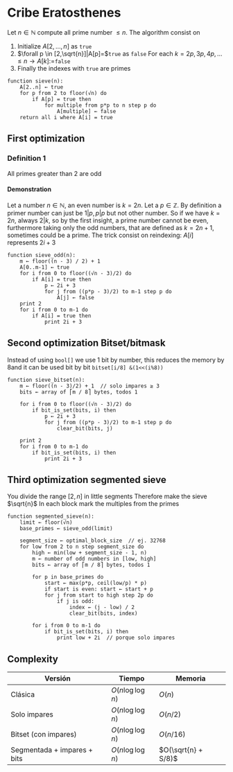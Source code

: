 # Cribe Eratosthenes

Let $n \in \mathbb{N}$ compute all prime number $\leq n$. The algorithm consist on

 1. Initialize $A[2,\dots,n]$ as `true`
 2. $\forall p \in [2,\sqrt{n}]|A[p]=$`true` as  `false`
        For each $k=2p,3p,4p,\dots\leq n \rightarrow A[k]:=$`false`
 3. Finally the indexes with `true` are primes

```Pseudo
function sieve(n):
    A[2..n] ← true
    for p from 2 to floor(√n) do
        if A[p] = true then
            for multiple from p*p to n step p do
                A[multiple] ← false
    return all i where A[i] = true
```

## First optimization 

### Definition 1

All primes greater than 2 are odd

#### Demonstration

Let a number $n \in \mathbb{N}$, an even number is $k=2n$. Let a $p \in \mathbb{Z}$. By definition a primer number can just be $1|p,p|p$ but not other number. So if we have $k=2n$, always $2|k$, so by the first insight, a prime number cannot be even, furthermore taking only the odd numbers, that are defined as $k=2n+1$, sometimes could be a prime.
The trick consist on reindexing: $A[i]$ represents $2i+3$

```Pseudo
function sieve_odd(n):
    m ← floor((n - 3) / 2) + 1
    A[0..m-1] ← true
    for i from 0 to floor((√n - 3)/2) do
        if A[i] = true then
            p ← 2i + 3
            for j from ((p*p - 3)/2) to m-1 step p do
                A[j] ← false
    print 2  
    for i from 0 to m-1 do
        if A[i] = true then
            print 2i + 3
```

## Second optimization Bitset/bitmask

Instead of using `bool[]` we use 1 bit by number, this reduces the memory by 8and it can be used bit by bit `bitset[i/8] &(1<<(i%8))`

```Pseudo
function sieve_bitset(n):
    m ← floor((n - 3)/2) + 1  // solo impares ≥ 3
    bits ← array of ⎡m / 8⎤ bytes, todos 1

    for i from 0 to floor((√n - 3)/2) do
        if bit_is_set(bits, i) then
            p ← 2i + 3
            for j from ((p*p - 3)/2) to m-1 step p do
                clear_bit(bits, j)

    print 2
    for i from 0 to m-1 do
        if bit_is_set(bits, i) then
            print 2i + 3

```

## Third optimization segmented sieve

You divide the range $[2,n]$ in little segments
Therefore make the sieve $\sqrt{n}$
In each block mark the multiples from the primes 

```Pseudo
function segmented_sieve(n):
    limit ← floor(√n)
    base_primes ← sieve_odd(limit)

    segment_size ← optimal_block_size  // ej. 32768
    for low from 2 to n step segment_size do
        high ← min(low + segment_size - 1, n)
        m ← number of odd numbers in [low, high]
        bits ← array of ⎡m / 8⎤ bytes, todos 1

        for p in base_primes do
            start ← max(p*p, ceil(low/p) * p)
            if start is even: start ← start + p
            for j from start to high step 2p do
                if j is odd:
                    index ← (j - low) / 2
                    clear_bit(bits, index)

        for i from 0 to m-1 do
            if bit_is_set(bits, i) then
                print low + 2i  // porque solo impares
```
## Complexity


| Versión                        | Tiempo            | Memoria             |
| ------------------------------ | ----------------- | ------------------- |
| Clásica                        | $O(n \log\log n)$ | $O(n)$              |
| Solo impares                   | $O(n \log\log n)$ | $O(n/2)$            |
| Bitset (con impares)           | $O(n \log\log n)$ | $O(n/16)$           |
| Segmentada + impares + bits | $O(n \log\log n)$ | $O(\sqrt{n} + S/8)$ |

